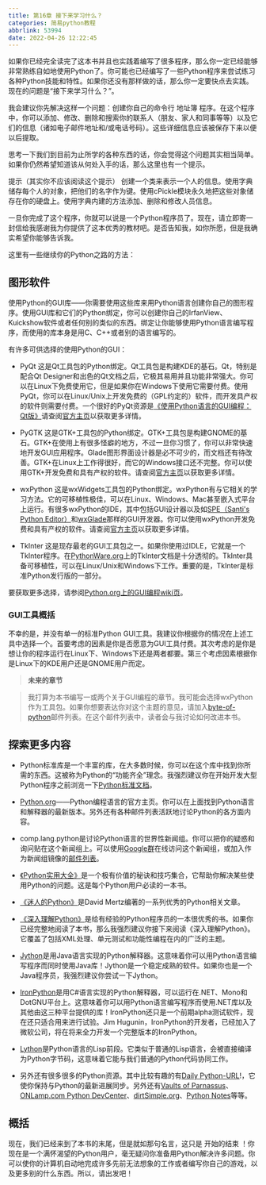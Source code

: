 ```yaml
---
title: 第16章 接下来学习什么？
categories: 简易python教程
abbrlink: 53994
date: 2022-04-26 12:22:45
---
```

如果你已经完全读完了这本书并且也实践着编写了很多程序，那么你一定已经能够非常熟练自如地使用Python了。你可能也已经编写了一些Python程序来尝试练习各种Python技能和特性。如果你还没有那样做的话，那么你一定要快点去实践。现在的问题是“接下来学习什么？”。
<!-- more -->
我会建议你先解决这样一个问题：创建你自己的命令行 地址簿 程序。在这个程序中，你可以添加、修改、删除和搜索你的联系人（朋友、家人和同事等等）以及它们的信息（诸如电子邮件地址和/或电话号码）。这些详细信息应该被保存下来以便以后提取。

思考一下我们到目前为止所学的各种东西的话，你会觉得这个问题其实相当简单。如果你仍然希望知道该从何处入手的话，那么这里也有一个提示。

提示（其实你不应该阅读这个提示） 创建一个类来表示一个人的信息。使用字典储存每个人的对象，把他们的名字作为键。使用cPickle模块永久地把这些对象储存在你的硬盘上。使用字典内建的方法添加、删除和修改人员信息。

一旦你完成了这个程序，你就可以说是一个Python程序员了。现在，请立即寄一封信给我感谢我为你提供了这本优秀的教材吧。是否告知我，如你所愿，但是我确实希望你能够告诉我。

这里有一些继续你的Python之路的方法：

## 图形软件
使用Python的GUI库——你需要使用这些库来用Python语言创建你自己的图形程序。使用GUI库和它们的Python绑定，你可以创建你自己的IrfanView、Kuickshow软件或者任何别的类似的东西。绑定让你能够使用Python语言编写程序，而使用的库本身是用C、C++或者别的语言编写的。

有许多可供选择的使用Python的GUI：

- PyQt 这是Qt工具包的Python绑定。Qt工具包是构建KDE的基石。Qt，特别是配合Qt Designer和出色的Qt文档之后，它极其易用并且功能非常强大。你可以在Linux下免费使用它，但是如果你在Windows下使用它需要付费。使用PyQt，你可以在Linux/Unix上开发免费的（GPL约定的）软件，而开发具产权的软件则需要付费。一个很好的PyQt资源是[《使用Python语言的GUI编程：Qt版》](http://www.opendocs.org/pyqt/)请查阅[官方主页](http://www.riverbankcomputing.co.uk/pyqt/index.php)以获取更多详情。

- PyGTK 这是GTK+工具包的Python绑定。GTK+工具包是构建GNOME的基石。GTK+在使用上有很多怪癖的地方，不过一旦你习惯了，你可以非常快速地开发GUI应用程序。Glade图形界面设计器是必不可少的，而文档还有待改善。GTK+在Linux上工作得很好，而它的Windows接口还不完整。你可以使用GTK+开发免费和具有产权的软件。请查阅[官方主页](http://www.pygtk.org/)以获取更多详情。

- wxPython 这是wxWidgets工具包的Python绑定。wxPython有与它相关的学习方法。它的可移植性极佳，可以在Linux、Windows、Mac甚至嵌入式平台上运行。有很多wxPython的IDE，其中包括GUI设计器以及如[SPE（Santi's Python Editor）](http://spe.pycs.net/)和[wxGlade](http://wxglade.sourceforge.net/)那样的GUI开发器。你可以使用wxPython开发免费和具有产权的软件。请查阅[官方主页](http://www.wxpython.org/)以获取更多详情。

- TkInter 这是现存最老的GUI工具包之一。如果你使用过IDLE，它就是一个TkInter程序。在[PythonWare.org](http://www.pythonware.com/library/tkinter/introduction/index.htm)上的TkInter文档是十分透彻的。TkInter具备可移植性，可以在Linux/Unix和Windows下工作。重要的是，TkInter是标准Python发行版的一部分。

要获取更多选择，请参阅[Python.org上的GUI编程wiki页](http://www.python.org/cgi-bin/moinmoin/GuiProgramming)。

### GUI工具概括
不幸的是，并没有单一的标准Python GUI工具。我建议你根据你的情况在上述工具中选择一个。首要考虑的因素是你是否愿意为GUI工具付费。其次考虑的是你是想让你的程序运行在Linux下、Windows下还是两者都要。第三个考虑因素根据你是Linux下的KDE用户还是GNOME用户而定。

> **未来的章节**

> 我打算为本书编写一或两个关于GUI编程的章节。我可能会选择wxPython作为工具包。如果你想要表达你对这个主题的意见，请加入[byte-of-python](http://lists.ibiblio.org/mailman/listinfo/byte-of-python)邮件列表。在这个邮件列表中，读者会与我讨论如何改进本书。

## 探索更多内容

- Python标准库是一个丰富的库，在大多数时候，你可以在这个库中找到你所需的东西。这被称为Python的“功能齐全”理念。我强烈建议你在开始开发大型Python程序之前浏览一下[Python标准文档](http://docs.python.org/)。

- [Python.org](http://www.python.org/)——Python编程语言的官方主页。你可以在上面找到Python语言和解释器的最新版本。另外还有各种邮件列表活跃地讨论Python的各方面内容。

- comp.lang.python是讨论Python语言的世界性新闻组。你可以把你的疑惑和询问贴在这个新闻组上。可以使用[Google群](http://groups.google.com/groups?hl=en&lr=&ie=UTF-8&group=comp.lang.python)在线访问这个新闻组，或加入作为新闻组镜像的[邮件列表](http://mail.python.org/mailman/listinfo/python-list)。

- [《Python实用大全》](http://aspn.activestate.com/ASPN/Python/Cookbook/)是一个极有价值的秘诀和技巧集合，它帮助你解决某些使用Python的问题。这是每个Python用户必读的一本书。

- [《迷人的Python》](http://gnosis.cx/publish/tech_index_cp.html)是David Mertz编著的一系列优秀的Python相关文章。

- [《深入理解Python》](http://www.diveintopython.org/)是给有经验的Python程序员的一本很优秀的书。如果你已经完整地阅读了本书，那么我强烈建议你接下来阅读《深入理解Python》。它覆盖了包括XML处理、单元测试和功能性编程在内的广泛的主题。

- [Jython](http://www.jython.org/)是用Java语言实现的Python解释器。这意味着你可以用Python语言编写程序而同时使用Java库！Jython是一个稳定成熟的软件。如果你也是一个Java程序员，我强烈建议你尝试一下Jython。

- [IronPython](http://www.ironpython.com/)是用C#语言实现的Python解释器，可以运行在.NET、Mono和DotGNU平台上。这意味着你可以用Python语言编写程序而使用.NET库以及其他由这三种平台提供的库！IronPython还只是一个前期alpha测试软件，现在还只适合用来进行试验。Jim Hugunin，IronPython的开发者，已经加入了微软公司，将在将来全力开发一个完整版本的IronPython。

- [Lython](http://www.caddr.com/code/lython/)是Python语言的Lisp前段。它类似于普通的Lisp语言，会被直接编译为Python字节码，这意味着它能与我们普通的Python代码协同工作。

- 另外还有很多很多的Python资源。其中比较有趣的有[Daily Python-URL](http://www.pythonware.com/daily/)!，它使你保持与Python的最新进展同步。另外还有[Vaults of Parnassus](http://www.vex.net/parnassus/)、[ONLamp.com Python DevCenter](http://www.onlamp.com/python/)、[dirtSimple.org](http://dirtsimple.org/)、[Python Notes](http://pythonnotes.blogspot.com/)等等。

## 概括
现在，我们已经来到了本书的末尾，但是就如那句名言，这只是 开始的结束 ！你现在是一个满怀渴望的Python用户，毫无疑问你准备用Python解决许多问题。你可以使你的计算机自动地完成许多先前无法想象的工作或者编写你自己的游戏，以及更多别的什么东西。所以，请出发吧！
